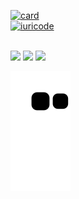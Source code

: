 [![card](https://github-readme-stats.vercel.app/api?username=lindiass&theme=default)](https://github.com/iuricode/)<br />
[![iuricode](https://github-readme-stats.vercel.app/api/top-langs/?username=lindiass&hide=html&layout=compact&theme=default)](https://github.com/iuricode/)<br />
<br />

  <a href="https://www.instagram.com/linndiass/" target="_blank"><img src="https://img.shields.io/badge/-Instagram-%23E4405F?style=for-the-badge&logo=instagram&logoColor=white" target="_blank"></a>
  <a href = "mailto: dumarcelinolive@gmail.com"><img src="https://img.shields.io/badge/-Gmail-%23333?style=for-the-badge&logo=gmail&logoColor=white" target="_blank"></a>
  <a href="hhttps://www.linkedin.com/in/lincolndiasdev/" target="_blank"><img src="https://img.shields.io/badge/-LinkedIn-%230077B5?style=for-the-badge&logo=linkedin&logoColor=white" target="_blank"></a> 

  ![Snake animation](https://github.com/rafaballerini/rafaballerini/blob/output/github-contribution-grid-snake.svg)

</div>
